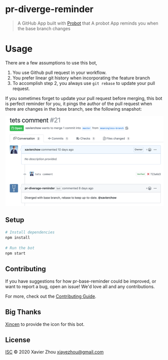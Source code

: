 # pr-diverge-reminder

> A GitHub App built with [Probot](https://github.com/probot/probot) that A probot App reminds you when the base branch changes

# Usage 

There are a few assumptions to use this bot,
1. You use Github pull request in your workflow.
2. You prefer linear git history when incorporating the feature branch 
3. To accomplish step 2, you always use `git rebase` to update your pull request. 

If you sometimes forget to update your pull request before merging, this bot is perfect reminder for you,
it pings the author of the pull request when there are changes in the base branch, see the following snapshot:

<img src="https://raw.githubusercontent.com/xavierchow/asset/master/pr-diverge-reminder/usage.png" width="650">

## Setup

```sh
# Install dependencies
npm install

# Run the bot
npm start
```

## Contributing

If you have suggestions for how pr-base-reminder could be improved, or want to report a bug, open an issue! We'd love all and any contributions.

For more, check out the [Contributing Guide](CONTRIBUTING.md).

## Big Thanks
[Xincen](https://github.com/chiyokei) to provide the icon for this bot.

## License

[ISC](LICENSE) © 2020 Xavier Zhou <xiayezhou@gmail.com>
